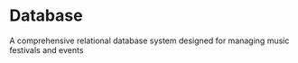 # Database
A comprehensive relational database system designed for managing music festivals and events
